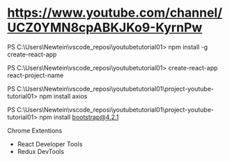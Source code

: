 # https://www.youtube.com/channel/UCZ0YMN8cpABKJKo9-KyrnPw

PS C:\Users\Newtein\vscode_reposi\youtubetutorial01> npm install -g create-react-app

PS C:\Users\Newtein\vscode_reposi\youtubetutorial01> create-react-app react-project-name

PS C:\Users\Newtein\vscode_reposi\youtubetutorial01\project-youtube-tutorial01> npm install axios

PS C:\Users\Newtein\vscode_reposi\youtubetutorial01\project-youtube-tutorial01> npm install bootstrap@4.2.1

Chrome Extentions
- React Developer Tools
- Redux DevTools
